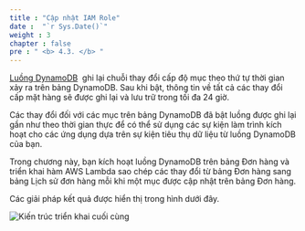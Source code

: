 ```yaml
---
title : "Cập nhật IAM Role"
date :  "`r Sys.Date()`" 
weight : 3
chapter : false
pre : " <b> 4.3. </b> "
---
```


[Luồng DynamoDB](https://docs.aws.amazon.com/amazondynamodb/latest/developerguide/Streams.html)  ghi lại chuỗi thay đổi cấp độ mục theo thứ tự thời gian xảy ra trên bảng DynamoDB. Sau khi bật, thông tin về tất cả các thay đổi cấp mặt hàng sẽ được ghi lại và lưu trữ trong tối đa 24 giờ.

Các thay đổi đối với các mục trên bảng DynamoDB đã bật luồng được ghi lại gần như theo thời gian thực để có thể sử dụng các sự kiện làm trình kích hoạt cho các ứng dụng dựa trên sự kiện tiêu thụ dữ liệu từ luồng DynamoDB của bạn.

Trong chương này, bạn kích hoạt luồng DynamoDB trên bảng Đơn hàng và triển khai hàm AWS Lambda sao chép các thay đổi từ bảng Đơn hàng sang bảng Lịch sử đơn hàng mỗi khi một mục được cập nhật trên bảng Đơn hàng.

Các giải pháp kết quả được hiển thị trong hình dưới đây.

![Kiến trúc triển khai cuối cùng](/images/4/4.3/1.png)